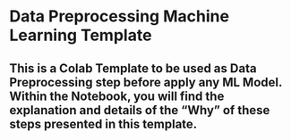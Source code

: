 # Data Preprocessing Machine Learning Template

## This is a Colab Template to be used as Data Preprocessing step before apply any ML Model. Within the Notebook, you will find the explanation and details of the “Why” of these steps presented in this template.
